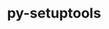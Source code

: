 ---
title: "py-setuptools"
layout: cache
categories: [package, develop-2024-11-24]
meta: {"versions": ["46.1.3", "59.4.0", "63.4.3", "69.2.0"], "compilers": ["apple-clang@=15.0.0", "gcc@=10.2.1", "gcc@=11.1.0", "gcc@=11.4.0", "gcc@=12.3.0", "gcc@=13.2.0", "gcc@=7.3.1", "gcc@=7.5.0", "gcc@=9.4.0", "oneapi@=2024.2.1"], "oss": ["amzn2", "centos7", "ubuntu18.04", "ubuntu20.04", "ubuntu22.04", "ubuntu24.04", "ventura"], "platforms": ["darwin", "linux"], "targets": ["aarch64", "neoverse_n1", "neoverse_v1", "neoverse_v2", "ppc64le", "x86_64_v3"], "stacks": ["aws-isc", "aws-isc-aarch64", "build_systems", "data-vis-sdk", "developer-tools-darwin", "developer-tools-manylinux2014", "e4s", "e4s-neoverse-v2", "e4s-neoverse_v1", "e4s-oneapi", "e4s-power", "e4s-rocm-external", "ml-darwin-aarch64-mps", "ml-linux-aarch64-cpu", "ml-linux-aarch64-cuda", "ml-linux-x86_64-cpu", "ml-linux-x86_64-cuda", "ml-linux-x86_64-rocm", "radiuss", "root", "tutorial"], "num_specs": 63, "num_specs_by_stack": {"developer-tools-darwin": 1, "root": 63, "ml-darwin-aarch64-mps": 5, "aws-isc-aarch64": 4, "aws-isc": 2, "developer-tools-manylinux2014": 1, "build_systems": 1, "radiuss": 4, "e4s-power": 6, "data-vis-sdk": 2, "e4s-neoverse_v1": 6, "e4s-neoverse-v2": 6, "e4s": 9, "tutorial": 2, "e4s-rocm-external": 2, "e4s-oneapi": 7, "ml-linux-aarch64-cpu": 5, "ml-linux-aarch64-cuda": 5, "ml-linux-x86_64-rocm": 5, "ml-linux-x86_64-cpu": 5, "ml-linux-x86_64-cuda": 5}}
spec_details: [{"hash": "qevo73mszmqz6zek6fcvfyugwepb4yiu", "compiler": "apple-clang@=15.0.0", "versions": ["69.2.0"], "os": "ventura", "platform": "darwin", "target": "aarch64", "variants": ["build_system=generic"], "stacks": ["developer-tools-darwin", "root", "ml-darwin-aarch64-mps"], "size": "-", "tarball": "https://binaries.spack.io/develop-2024-11-24/build_cache/darwin-ventura-aarch64/apple-clang-15.0.0/py-setuptools-69.2.0/darwin-ventura-aarch64-apple-clang-15.0.0-py-setuptools-69.2.0-qevo73mszmqz6zek6fcvfyugwepb4yiu.spack"}, {"hash": "afx6dqbmc2sd4pzc4bk4dctiiseithu3", "compiler": "apple-clang@=15.0.0", "versions": ["69.2.0"], "os": "ventura", "platform": "darwin", "target": "aarch64", "variants": ["build_system=generic"], "stacks": ["ml-darwin-aarch64-mps", "root"], "size": "-", "tarball": "https://binaries.spack.io/develop-2024-11-24/build_cache/darwin-ventura-aarch64/apple-clang-15.0.0/py-setuptools-69.2.0/darwin-ventura-aarch64-apple-clang-15.0.0-py-setuptools-69.2.0-afx6dqbmc2sd4pzc4bk4dctiiseithu3.spack"}, {"hash": "d6trmnv76rxtmknsiycu5nllwboigb6r", "compiler": "apple-clang@=15.0.0", "versions": ["69.2.0"], "os": "ventura", "platform": "darwin", "target": "aarch64", "variants": ["build_system=generic"], "stacks": ["ml-darwin-aarch64-mps", "root"], "size": "-", "tarball": "https://binaries.spack.io/develop-2024-11-24/build_cache/darwin-ventura-aarch64/apple-clang-15.0.0/py-setuptools-69.2.0/darwin-ventura-aarch64-apple-clang-15.0.0-py-setuptools-69.2.0-d6trmnv76rxtmknsiycu5nllwboigb6r.spack"}, {"hash": "az4zb3kq3qz4zzv5jgz6wrhqjqkdh2x5", "compiler": "apple-clang@=15.0.0", "versions": ["69.2.0"], "os": "ventura", "platform": "darwin", "target": "aarch64", "variants": ["build_system=generic"], "stacks": ["ml-darwin-aarch64-mps", "root"], "size": "-", "tarball": "https://binaries.spack.io/develop-2024-11-24/build_cache/darwin-ventura-aarch64/apple-clang-15.0.0/py-setuptools-69.2.0/darwin-ventura-aarch64-apple-clang-15.0.0-py-setuptools-69.2.0-az4zb3kq3qz4zzv5jgz6wrhqjqkdh2x5.spack"}, {"hash": "qh3cgxj52sjpyabiucew3kgzt6kfoeft", "compiler": "apple-clang@=15.0.0", "versions": ["63.4.3"], "os": "ventura", "platform": "darwin", "target": "aarch64", "variants": ["build_system=generic"], "stacks": ["ml-darwin-aarch64-mps", "root"], "size": "-", "tarball": "https://binaries.spack.io/develop-2024-11-24/build_cache/darwin-ventura-aarch64/apple-clang-15.0.0/py-setuptools-63.4.3/darwin-ventura-aarch64-apple-clang-15.0.0-py-setuptools-63.4.3-qh3cgxj52sjpyabiucew3kgzt6kfoeft.spack"}, {"hash": "lf4r3ixizapsizhn2fq5ohpv3o3b4zdj", "compiler": "gcc@=7.3.1", "versions": ["69.2.0"], "os": "amzn2", "platform": "linux", "target": "aarch64", "variants": ["build_system=generic"], "stacks": ["aws-isc-aarch64", "root"], "size": "-", "tarball": "https://binaries.spack.io/develop-2024-11-24/build_cache/linux-amzn2-aarch64/gcc-7.3.1/py-setuptools-69.2.0/linux-amzn2-aarch64-gcc-7.3.1-py-setuptools-69.2.0-lf4r3ixizapsizhn2fq5ohpv3o3b4zdj.spack"}, {"hash": "ki3fvnkxsbfpgqsma7by6dckjwjgkso3", "compiler": "gcc@=7.3.1", "versions": ["69.2.0"], "os": "amzn2", "platform": "linux", "target": "aarch64", "variants": ["build_system=generic"], "stacks": ["aws-isc-aarch64", "root"], "size": "-", "tarball": "https://binaries.spack.io/develop-2024-11-24/build_cache/linux-amzn2-aarch64/gcc-7.3.1/py-setuptools-69.2.0/linux-amzn2-aarch64-gcc-7.3.1-py-setuptools-69.2.0-ki3fvnkxsbfpgqsma7by6dckjwjgkso3.spack"}, {"hash": "o35kbsyodbadz4722chxfrzhn5wmbo6h", "compiler": "gcc@=7.3.1", "versions": ["69.2.0"], "os": "amzn2", "platform": "linux", "target": "neoverse_n1", "variants": ["build_system=generic"], "stacks": ["aws-isc-aarch64", "root"], "size": "-", "tarball": "https://binaries.spack.io/develop-2024-11-24/build_cache/linux-amzn2-neoverse_n1/gcc-7.3.1/py-setuptools-69.2.0/linux-amzn2-neoverse_n1-gcc-7.3.1-py-setuptools-69.2.0-o35kbsyodbadz4722chxfrzhn5wmbo6h.spack"}, {"hash": "g6dhhycmc77h2puw4xsbejmcmlhygi3r", "compiler": "gcc@=7.3.1", "versions": ["69.2.0"], "os": "amzn2", "platform": "linux", "target": "neoverse_n1", "variants": ["build_system=generic"], "stacks": ["aws-isc-aarch64", "root"], "size": "-", "tarball": "https://binaries.spack.io/develop-2024-11-24/build_cache/linux-amzn2-neoverse_n1/gcc-7.3.1/py-setuptools-69.2.0/linux-amzn2-neoverse_n1-gcc-7.3.1-py-setuptools-69.2.0-g6dhhycmc77h2puw4xsbejmcmlhygi3r.spack"}, {"hash": "y5yjnmxoggkoeon4lk35p7yiarw5gt4u", "compiler": "gcc@=7.3.1", "versions": ["69.2.0"], "os": "amzn2", "platform": "linux", "target": "x86_64_v3", "variants": ["build_system=generic"], "stacks": ["root", "aws-isc"], "size": "-", "tarball": "https://binaries.spack.io/develop-2024-11-24/build_cache/linux-amzn2-x86_64_v3/gcc-7.3.1/py-setuptools-69.2.0/linux-amzn2-x86_64_v3-gcc-7.3.1-py-setuptools-69.2.0-y5yjnmxoggkoeon4lk35p7yiarw5gt4u.spack"}, {"hash": "ldte536756dnopef6kmrb2agebvsakpe", "compiler": "gcc@=7.3.1", "versions": ["69.2.0"], "os": "amzn2", "platform": "linux", "target": "x86_64_v3", "variants": ["build_system=generic"], "stacks": ["root", "aws-isc"], "size": "-", "tarball": "https://binaries.spack.io/develop-2024-11-24/build_cache/linux-amzn2-x86_64_v3/gcc-7.3.1/py-setuptools-69.2.0/linux-amzn2-x86_64_v3-gcc-7.3.1-py-setuptools-69.2.0-ldte536756dnopef6kmrb2agebvsakpe.spack"}, {"hash": "aouvvwzmteqsxpv3e4jeefuzaa7wjzhh", "compiler": "gcc@=10.2.1", "versions": ["69.2.0"], "os": "centos7", "platform": "linux", "target": "x86_64_v3", "variants": ["build_system=generic"], "stacks": ["developer-tools-manylinux2014", "root"], "size": "-", "tarball": "https://binaries.spack.io/develop-2024-11-24/build_cache/linux-centos7-x86_64_v3/gcc-10.2.1/py-setuptools-69.2.0/linux-centos7-x86_64_v3-gcc-10.2.1-py-setuptools-69.2.0-aouvvwzmteqsxpv3e4jeefuzaa7wjzhh.spack"}, {"hash": "pz6ezankodm2aamscfs6tfhzhubszry5", "compiler": "gcc@=7.5.0", "versions": ["69.2.0"], "os": "ubuntu18.04", "platform": "linux", "target": "x86_64_v3", "variants": ["build_system=generic"], "stacks": ["build_systems", "radiuss", "root"], "size": "-", "tarball": "https://binaries.spack.io/develop-2024-11-24/build_cache/linux-ubuntu18.04-x86_64_v3/gcc-7.5.0/py-setuptools-69.2.0/linux-ubuntu18.04-x86_64_v3-gcc-7.5.0-py-setuptools-69.2.0-pz6ezankodm2aamscfs6tfhzhubszry5.spack"}, {"hash": "szcehxl3ftdcultfu55sszka76nqdrbi", "compiler": "gcc@=7.5.0", "versions": ["69.2.0"], "os": "ubuntu18.04", "platform": "linux", "target": "x86_64_v3", "variants": ["build_system=generic"], "stacks": ["radiuss", "root"], "size": "-", "tarball": "https://binaries.spack.io/develop-2024-11-24/build_cache/linux-ubuntu18.04-x86_64_v3/gcc-7.5.0/py-setuptools-69.2.0/linux-ubuntu18.04-x86_64_v3-gcc-7.5.0-py-setuptools-69.2.0-szcehxl3ftdcultfu55sszka76nqdrbi.spack"}, {"hash": "nuiobpuiusx7z4hf257yilgq4lery6qp", "compiler": "gcc@=7.5.0", "versions": ["69.2.0"], "os": "ubuntu18.04", "platform": "linux", "target": "x86_64_v3", "variants": ["build_system=generic"], "stacks": ["radiuss", "root"], "size": "-", "tarball": "https://binaries.spack.io/develop-2024-11-24/build_cache/linux-ubuntu18.04-x86_64_v3/gcc-7.5.0/py-setuptools-69.2.0/linux-ubuntu18.04-x86_64_v3-gcc-7.5.0-py-setuptools-69.2.0-nuiobpuiusx7z4hf257yilgq4lery6qp.spack"}, {"hash": "ovrw7ahgodpr7avizd33sllf4lmxo7is", "compiler": "gcc@=7.5.0", "versions": ["63.4.3"], "os": "ubuntu18.04", "platform": "linux", "target": "x86_64_v3", "variants": ["build_system=generic"], "stacks": ["radiuss", "root"], "size": "-", "tarball": "https://binaries.spack.io/develop-2024-11-24/build_cache/linux-ubuntu18.04-x86_64_v3/gcc-7.5.0/py-setuptools-63.4.3/linux-ubuntu18.04-x86_64_v3-gcc-7.5.0-py-setuptools-63.4.3-ovrw7ahgodpr7avizd33sllf4lmxo7is.spack"}, {"hash": "bpjndlbstmfzywv2ti43k7mumr5n2m7s", "compiler": "gcc@=9.4.0", "versions": ["69.2.0"], "os": "ubuntu20.04", "platform": "linux", "target": "ppc64le", "variants": ["build_system=generic"], "stacks": ["e4s-power", "root"], "size": "-", "tarball": "https://binaries.spack.io/develop-2024-11-24/build_cache/linux-ubuntu20.04-ppc64le/gcc-9.4.0/py-setuptools-69.2.0/linux-ubuntu20.04-ppc64le-gcc-9.4.0-py-setuptools-69.2.0-bpjndlbstmfzywv2ti43k7mumr5n2m7s.spack"}, {"hash": "zwqlugl66rjnvars6vfmuy6tv2m6e6jg", "compiler": "gcc@=9.4.0", "versions": ["69.2.0"], "os": "ubuntu20.04", "platform": "linux", "target": "ppc64le", "variants": ["build_system=generic"], "stacks": ["e4s-power", "root"], "size": "-", "tarball": "https://binaries.spack.io/develop-2024-11-24/build_cache/linux-ubuntu20.04-ppc64le/gcc-9.4.0/py-setuptools-69.2.0/linux-ubuntu20.04-ppc64le-gcc-9.4.0-py-setuptools-69.2.0-zwqlugl66rjnvars6vfmuy6tv2m6e6jg.spack"}, {"hash": "aiwjqwsialdrkf3ojy4vnzoxbgglj2fu", "compiler": "gcc@=9.4.0", "versions": ["63.4.3"], "os": "ubuntu20.04", "platform": "linux", "target": "ppc64le", "variants": ["build_system=generic"], "stacks": ["e4s-power", "root"], "size": "-", "tarball": "https://binaries.spack.io/develop-2024-11-24/build_cache/linux-ubuntu20.04-ppc64le/gcc-9.4.0/py-setuptools-63.4.3/linux-ubuntu20.04-ppc64le-gcc-9.4.0-py-setuptools-63.4.3-aiwjqwsialdrkf3ojy4vnzoxbgglj2fu.spack"}, {"hash": "eskvfeziqwl7wqdcex5lsjpumzwfdlrd", "compiler": "gcc@=9.4.0", "versions": ["69.2.0"], "os": "ubuntu20.04", "platform": "linux", "target": "ppc64le", "variants": ["build_system=generic"], "stacks": ["e4s-power", "root"], "size": "-", "tarball": "https://binaries.spack.io/develop-2024-11-24/build_cache/linux-ubuntu20.04-ppc64le/gcc-9.4.0/py-setuptools-69.2.0/linux-ubuntu20.04-ppc64le-gcc-9.4.0-py-setuptools-69.2.0-eskvfeziqwl7wqdcex5lsjpumzwfdlrd.spack"}, {"hash": "bhf4s5sjypyfbhbjhxxsxd4c66e643pw", "compiler": "gcc@=9.4.0", "versions": ["69.2.0"], "os": "ubuntu20.04", "platform": "linux", "target": "ppc64le", "variants": ["build_system=generic"], "stacks": ["e4s-power", "root"], "size": "-", "tarball": "https://binaries.spack.io/develop-2024-11-24/build_cache/linux-ubuntu20.04-ppc64le/gcc-9.4.0/py-setuptools-69.2.0/linux-ubuntu20.04-ppc64le-gcc-9.4.0-py-setuptools-69.2.0-bhf4s5sjypyfbhbjhxxsxd4c66e643pw.spack"}, {"hash": "jz33r7dzyjrgkvetmi4nl5un44pbgodr", "compiler": "gcc@=9.4.0", "versions": ["59.4.0"], "os": "ubuntu20.04", "platform": "linux", "target": "ppc64le", "variants": ["build_system=generic"], "stacks": ["e4s-power", "root"], "size": "-", "tarball": "https://binaries.spack.io/develop-2024-11-24/build_cache/linux-ubuntu20.04-ppc64le/gcc-9.4.0/py-setuptools-59.4.0/linux-ubuntu20.04-ppc64le-gcc-9.4.0-py-setuptools-59.4.0-jz33r7dzyjrgkvetmi4nl5un44pbgodr.spack"}, {"hash": "hxp7w3ce6dbsen6mksilfjaiuaek3nhc", "compiler": "gcc@=11.1.0", "versions": ["69.2.0"], "os": "ubuntu20.04", "platform": "linux", "target": "x86_64_v3", "variants": ["build_system=generic"], "stacks": ["data-vis-sdk", "root"], "size": "-", "tarball": "https://binaries.spack.io/develop-2024-11-24/build_cache/linux-ubuntu20.04-x86_64_v3/gcc-11.1.0/py-setuptools-69.2.0/linux-ubuntu20.04-x86_64_v3-gcc-11.1.0-py-setuptools-69.2.0-hxp7w3ce6dbsen6mksilfjaiuaek3nhc.spack"}, {"hash": "f4btkvqfhf5qfiyujgcozod5fiw2sk6d", "compiler": "gcc@=11.1.0", "versions": ["63.4.3"], "os": "ubuntu20.04", "platform": "linux", "target": "x86_64_v3", "variants": ["build_system=generic"], "stacks": ["data-vis-sdk", "root"], "size": "-", "tarball": "https://binaries.spack.io/develop-2024-11-24/build_cache/linux-ubuntu20.04-x86_64_v3/gcc-11.1.0/py-setuptools-63.4.3/linux-ubuntu20.04-x86_64_v3-gcc-11.1.0-py-setuptools-63.4.3-f4btkvqfhf5qfiyujgcozod5fiw2sk6d.spack"}, {"hash": "ejyqo7rncodpshdp3yfvhjmr6ctkeukf", "compiler": "gcc@=11.4.0", "versions": ["69.2.0"], "os": "ubuntu22.04", "platform": "linux", "target": "neoverse_v1", "variants": ["build_system=generic"], "stacks": ["e4s-neoverse_v1", "root"], "size": "-", "tarball": "https://binaries.spack.io/develop-2024-11-24/build_cache/linux-ubuntu22.04-neoverse_v1/gcc-11.4.0/py-setuptools-69.2.0/linux-ubuntu22.04-neoverse_v1-gcc-11.4.0-py-setuptools-69.2.0-ejyqo7rncodpshdp3yfvhjmr6ctkeukf.spack"}, {"hash": "u3rrd4h25pfrmcal2dr5dk26t2nwkfb5", "compiler": "gcc@=11.4.0", "versions": ["69.2.0"], "os": "ubuntu22.04", "platform": "linux", "target": "neoverse_v1", "variants": ["build_system=generic"], "stacks": ["e4s-neoverse_v1", "root"], "size": "-", "tarball": "https://binaries.spack.io/develop-2024-11-24/build_cache/linux-ubuntu22.04-neoverse_v1/gcc-11.4.0/py-setuptools-69.2.0/linux-ubuntu22.04-neoverse_v1-gcc-11.4.0-py-setuptools-69.2.0-u3rrd4h25pfrmcal2dr5dk26t2nwkfb5.spack"}, {"hash": "qtmbncsuec4qsisyiy5arwszm2olrsif", "compiler": "gcc@=11.4.0", "versions": ["63.4.3"], "os": "ubuntu22.04", "platform": "linux", "target": "neoverse_v1", "variants": ["build_system=generic"], "stacks": ["e4s-neoverse_v1", "root"], "size": "-", "tarball": "https://binaries.spack.io/develop-2024-11-24/build_cache/linux-ubuntu22.04-neoverse_v1/gcc-11.4.0/py-setuptools-63.4.3/linux-ubuntu22.04-neoverse_v1-gcc-11.4.0-py-setuptools-63.4.3-qtmbncsuec4qsisyiy5arwszm2olrsif.spack"}, {"hash": "rzbxsx46wtpq6t35ryohcajscymlrfno", "compiler": "gcc@=11.4.0", "versions": ["69.2.0"], "os": "ubuntu22.04", "platform": "linux", "target": "neoverse_v1", "variants": ["build_system=generic"], "stacks": ["e4s-neoverse_v1", "root"], "size": "-", "tarball": "https://binaries.spack.io/develop-2024-11-24/build_cache/linux-ubuntu22.04-neoverse_v1/gcc-11.4.0/py-setuptools-69.2.0/linux-ubuntu22.04-neoverse_v1-gcc-11.4.0-py-setuptools-69.2.0-rzbxsx46wtpq6t35ryohcajscymlrfno.spack"}, {"hash": "yb2bylhuavejpmgrmflwnzbpmgvfrlct", "compiler": "gcc@=11.4.0", "versions": ["69.2.0"], "os": "ubuntu22.04", "platform": "linux", "target": "neoverse_v1", "variants": ["build_system=generic"], "stacks": ["e4s-neoverse_v1", "root"], "size": "-", "tarball": "https://binaries.spack.io/develop-2024-11-24/build_cache/linux-ubuntu22.04-neoverse_v1/gcc-11.4.0/py-setuptools-69.2.0/linux-ubuntu22.04-neoverse_v1-gcc-11.4.0-py-setuptools-69.2.0-yb2bylhuavejpmgrmflwnzbpmgvfrlct.spack"}, {"hash": "cqjr7y7pwpo2qgtqjr5yrr7sqmqrnixg", "compiler": "gcc@=11.4.0", "versions": ["59.4.0"], "os": "ubuntu22.04", "platform": "linux", "target": "neoverse_v1", "variants": ["build_system=generic"], "stacks": ["e4s-neoverse_v1", "root"], "size": "-", "tarball": "https://binaries.spack.io/develop-2024-11-24/build_cache/linux-ubuntu22.04-neoverse_v1/gcc-11.4.0/py-setuptools-59.4.0/linux-ubuntu22.04-neoverse_v1-gcc-11.4.0-py-setuptools-59.4.0-cqjr7y7pwpo2qgtqjr5yrr7sqmqrnixg.spack"}, {"hash": "lxipjhd2dxinnsxvzubpestmph6ezgv6", "compiler": "gcc@=11.4.0", "versions": ["69.2.0"], "os": "ubuntu22.04", "platform": "linux", "target": "neoverse_v2", "variants": ["build_system=generic"], "stacks": ["e4s-neoverse-v2", "root"], "size": "-", "tarball": "https://binaries.spack.io/develop-2024-11-24/build_cache/linux-ubuntu22.04-neoverse_v2/gcc-11.4.0/py-setuptools-69.2.0/linux-ubuntu22.04-neoverse_v2-gcc-11.4.0-py-setuptools-69.2.0-lxipjhd2dxinnsxvzubpestmph6ezgv6.spack"}, {"hash": "ckydkrqqrfslxmtcy6wknzvob4nbhsur", "compiler": "gcc@=11.4.0", "versions": ["63.4.3"], "os": "ubuntu22.04", "platform": "linux", "target": "neoverse_v2", "variants": ["build_system=generic"], "stacks": ["e4s-neoverse-v2", "root"], "size": "-", "tarball": "https://binaries.spack.io/develop-2024-11-24/build_cache/linux-ubuntu22.04-neoverse_v2/gcc-11.4.0/py-setuptools-63.4.3/linux-ubuntu22.04-neoverse_v2-gcc-11.4.0-py-setuptools-63.4.3-ckydkrqqrfslxmtcy6wknzvob4nbhsur.spack"}, {"hash": "tt6nq7kx7o6l6gowu7xqubg2clmpwe3i", "compiler": "gcc@=11.4.0", "versions": ["69.2.0"], "os": "ubuntu22.04", "platform": "linux", "target": "neoverse_v2", "variants": ["build_system=generic"], "stacks": ["e4s-neoverse-v2", "root"], "size": "-", "tarball": "https://binaries.spack.io/develop-2024-11-24/build_cache/linux-ubuntu22.04-neoverse_v2/gcc-11.4.0/py-setuptools-69.2.0/linux-ubuntu22.04-neoverse_v2-gcc-11.4.0-py-setuptools-69.2.0-tt6nq7kx7o6l6gowu7xqubg2clmpwe3i.spack"}, {"hash": "vuw755x4pelbbhyxjcw7y4nslva3gucv", "compiler": "gcc@=11.4.0", "versions": ["69.2.0"], "os": "ubuntu22.04", "platform": "linux", "target": "neoverse_v2", "variants": ["build_system=generic"], "stacks": ["e4s-neoverse-v2", "root"], "size": "-", "tarball": "https://binaries.spack.io/develop-2024-11-24/build_cache/linux-ubuntu22.04-neoverse_v2/gcc-11.4.0/py-setuptools-69.2.0/linux-ubuntu22.04-neoverse_v2-gcc-11.4.0-py-setuptools-69.2.0-vuw755x4pelbbhyxjcw7y4nslva3gucv.spack"}, {"hash": "r27sjmi4h2mkshxnto27jwbtbhuyvc77", "compiler": "gcc@=11.4.0", "versions": ["69.2.0"], "os": "ubuntu22.04", "platform": "linux", "target": "neoverse_v2", "variants": ["build_system=generic"], "stacks": ["e4s-neoverse-v2", "root"], "size": "-", "tarball": "https://binaries.spack.io/develop-2024-11-24/build_cache/linux-ubuntu22.04-neoverse_v2/gcc-11.4.0/py-setuptools-69.2.0/linux-ubuntu22.04-neoverse_v2-gcc-11.4.0-py-setuptools-69.2.0-r27sjmi4h2mkshxnto27jwbtbhuyvc77.spack"}, {"hash": "m5w2hpayqwu6wdnkrsnsvku2kqzi4osx", "compiler": "gcc@=11.4.0", "versions": ["59.4.0"], "os": "ubuntu22.04", "platform": "linux", "target": "neoverse_v2", "variants": ["build_system=generic"], "stacks": ["e4s-neoverse-v2", "root"], "size": "-", "tarball": "https://binaries.spack.io/develop-2024-11-24/build_cache/linux-ubuntu22.04-neoverse_v2/gcc-11.4.0/py-setuptools-59.4.0/linux-ubuntu22.04-neoverse_v2-gcc-11.4.0-py-setuptools-59.4.0-m5w2hpayqwu6wdnkrsnsvku2kqzi4osx.spack"}, {"hash": "oq3jtd7w75fj4muz3tpx2mmvzaatnbnv", "compiler": "gcc@=11.4.0", "versions": ["69.2.0"], "os": "ubuntu22.04", "platform": "linux", "target": "x86_64_v3", "variants": ["build_system=generic"], "stacks": ["e4s", "tutorial", "root", "e4s-rocm-external"], "size": "-", "tarball": "https://binaries.spack.io/develop-2024-11-24/build_cache/linux-ubuntu22.04-x86_64_v3/gcc-11.4.0/py-setuptools-69.2.0/linux-ubuntu22.04-x86_64_v3-gcc-11.4.0-py-setuptools-69.2.0-oq3jtd7w75fj4muz3tpx2mmvzaatnbnv.spack"}, {"hash": "jmaexz2ybpobzglzaew5suyfbmawyg5o", "compiler": "gcc@=11.4.0", "versions": ["63.4.3"], "os": "ubuntu22.04", "platform": "linux", "target": "x86_64_v3", "variants": ["build_system=generic"], "stacks": ["e4s", "root", "e4s-rocm-external"], "size": "-", "tarball": "https://binaries.spack.io/develop-2024-11-24/build_cache/linux-ubuntu22.04-x86_64_v3/gcc-11.4.0/py-setuptools-63.4.3/linux-ubuntu22.04-x86_64_v3-gcc-11.4.0-py-setuptools-63.4.3-jmaexz2ybpobzglzaew5suyfbmawyg5o.spack"}, {"hash": "3zxly2aj5dpgk56gff4dkya2t3selz4k", "compiler": "gcc@=11.4.0", "versions": ["69.2.0"], "os": "ubuntu22.04", "platform": "linux", "target": "x86_64_v3", "variants": ["build_system=generic"], "stacks": ["e4s", "root"], "size": "-", "tarball": "https://binaries.spack.io/develop-2024-11-24/build_cache/linux-ubuntu22.04-x86_64_v3/gcc-11.4.0/py-setuptools-69.2.0/linux-ubuntu22.04-x86_64_v3-gcc-11.4.0-py-setuptools-69.2.0-3zxly2aj5dpgk56gff4dkya2t3selz4k.spack"}, {"hash": "g5vjm2sgepfnns3gekwlxuphknw5lqfv", "compiler": "gcc@=11.4.0", "versions": ["69.2.0"], "os": "ubuntu22.04", "platform": "linux", "target": "x86_64_v3", "variants": ["build_system=generic"], "stacks": ["e4s", "root"], "size": "-", "tarball": "https://binaries.spack.io/develop-2024-11-24/build_cache/linux-ubuntu22.04-x86_64_v3/gcc-11.4.0/py-setuptools-69.2.0/linux-ubuntu22.04-x86_64_v3-gcc-11.4.0-py-setuptools-69.2.0-g5vjm2sgepfnns3gekwlxuphknw5lqfv.spack"}, {"hash": "6zbx5vzykkzobxf3jwc2ruhvxbgk7cr7", "compiler": "gcc@=11.4.0", "versions": ["69.2.0"], "os": "ubuntu22.04", "platform": "linux", "target": "x86_64_v3", "variants": ["build_system=generic"], "stacks": ["e4s", "root"], "size": "-", "tarball": "https://binaries.spack.io/develop-2024-11-24/build_cache/linux-ubuntu22.04-x86_64_v3/gcc-11.4.0/py-setuptools-69.2.0/linux-ubuntu22.04-x86_64_v3-gcc-11.4.0-py-setuptools-69.2.0-6zbx5vzykkzobxf3jwc2ruhvxbgk7cr7.spack"}, {"hash": "ju5qpxbrpygiak2gf55ofc2n3e62ilzr", "compiler": "gcc@=11.4.0", "versions": ["69.2.0"], "os": "ubuntu22.04", "platform": "linux", "target": "x86_64_v3", "variants": ["build_system=generic"], "stacks": ["e4s", "root"], "size": "-", "tarball": "https://binaries.spack.io/develop-2024-11-24/build_cache/linux-ubuntu22.04-x86_64_v3/gcc-11.4.0/py-setuptools-69.2.0/linux-ubuntu22.04-x86_64_v3-gcc-11.4.0-py-setuptools-69.2.0-ju5qpxbrpygiak2gf55ofc2n3e62ilzr.spack"}, {"hash": "rpxfjhvwtqmnyxka2y3skohz4e2x4ga7", "compiler": "gcc@=11.4.0", "versions": ["63.4.3"], "os": "ubuntu22.04", "platform": "linux", "target": "x86_64_v3", "variants": ["build_system=generic"], "stacks": ["e4s", "root"], "size": "-", "tarball": "https://binaries.spack.io/develop-2024-11-24/build_cache/linux-ubuntu22.04-x86_64_v3/gcc-11.4.0/py-setuptools-63.4.3/linux-ubuntu22.04-x86_64_v3-gcc-11.4.0-py-setuptools-63.4.3-rpxfjhvwtqmnyxka2y3skohz4e2x4ga7.spack"}, {"hash": "pjk5d76wvizycr57b54i67chqjuoipku", "compiler": "gcc@=11.4.0", "versions": ["59.4.0"], "os": "ubuntu22.04", "platform": "linux", "target": "x86_64_v3", "variants": ["build_system=generic"], "stacks": ["e4s", "root"], "size": "-", "tarball": "https://binaries.spack.io/develop-2024-11-24/build_cache/linux-ubuntu22.04-x86_64_v3/gcc-11.4.0/py-setuptools-59.4.0/linux-ubuntu22.04-x86_64_v3-gcc-11.4.0-py-setuptools-59.4.0-pjk5d76wvizycr57b54i67chqjuoipku.spack"}, {"hash": "huksw77sqmxurh3rhnhudx3fmpormvsm", "compiler": "gcc@=11.4.0", "versions": ["46.1.3"], "os": "ubuntu22.04", "platform": "linux", "target": "x86_64_v3", "variants": ["build_system=generic"], "stacks": ["e4s", "root"], "size": "-", "tarball": "https://binaries.spack.io/develop-2024-11-24/build_cache/linux-ubuntu22.04-x86_64_v3/gcc-11.4.0/py-setuptools-46.1.3/linux-ubuntu22.04-x86_64_v3-gcc-11.4.0-py-setuptools-46.1.3-huksw77sqmxurh3rhnhudx3fmpormvsm.spack"}, {"hash": "a4gnbvubxgeksataw57e6lwenfsg2iah", "compiler": "gcc@=12.3.0", "versions": ["69.2.0"], "os": "ubuntu22.04", "platform": "linux", "target": "x86_64_v3", "variants": ["build_system=generic"], "stacks": ["tutorial", "root"], "size": "-", "tarball": "https://binaries.spack.io/develop-2024-11-24/build_cache/linux-ubuntu22.04-x86_64_v3/gcc-12.3.0/py-setuptools-69.2.0/linux-ubuntu22.04-x86_64_v3-gcc-12.3.0-py-setuptools-69.2.0-a4gnbvubxgeksataw57e6lwenfsg2iah.spack"}, {"hash": "6m5wkodctxb6pttmuo37hceemipr5kar", "compiler": "oneapi@=2024.2.1", "versions": ["69.2.0"], "os": "ubuntu22.04", "platform": "linux", "target": "x86_64_v3", "variants": ["build_system=generic"], "stacks": ["root", "e4s-oneapi"], "size": "-", "tarball": "https://binaries.spack.io/develop-2024-11-24/build_cache/linux-ubuntu22.04-x86_64_v3/oneapi-2024.2.1/py-setuptools-69.2.0/linux-ubuntu22.04-x86_64_v3-oneapi-2024.2.1-py-setuptools-69.2.0-6m5wkodctxb6pttmuo37hceemipr5kar.spack"}, {"hash": "qhsfi5pf42jsox23ez6evmpwivg6kqpq", "compiler": "oneapi@=2024.2.1", "versions": ["63.4.3"], "os": "ubuntu22.04", "platform": "linux", "target": "x86_64_v3", "variants": ["build_system=generic"], "stacks": ["root", "e4s-oneapi"], "size": "-", "tarball": "https://binaries.spack.io/develop-2024-11-24/build_cache/linux-ubuntu22.04-x86_64_v3/oneapi-2024.2.1/py-setuptools-63.4.3/linux-ubuntu22.04-x86_64_v3-oneapi-2024.2.1-py-setuptools-63.4.3-qhsfi5pf42jsox23ez6evmpwivg6kqpq.spack"}, {"hash": "7qvckpzjt75pvemrznvfrkiezvk7mh53", "compiler": "oneapi@=2024.2.1", "versions": ["69.2.0"], "os": "ubuntu22.04", "platform": "linux", "target": "x86_64_v3", "variants": ["build_system=generic"], "stacks": ["root", "e4s-oneapi"], "size": "-", "tarball": "https://binaries.spack.io/develop-2024-11-24/build_cache/linux-ubuntu22.04-x86_64_v3/oneapi-2024.2.1/py-setuptools-69.2.0/linux-ubuntu22.04-x86_64_v3-oneapi-2024.2.1-py-setuptools-69.2.0-7qvckpzjt75pvemrznvfrkiezvk7mh53.spack"}, {"hash": "5mhrtd4hulnjk3yy5knvhilu4gbxt7pq", "compiler": "oneapi@=2024.2.1", "versions": ["69.2.0"], "os": "ubuntu22.04", "platform": "linux", "target": "x86_64_v3", "variants": ["build_system=generic"], "stacks": ["root", "e4s-oneapi"], "size": "-", "tarball": "https://binaries.spack.io/develop-2024-11-24/build_cache/linux-ubuntu22.04-x86_64_v3/oneapi-2024.2.1/py-setuptools-69.2.0/linux-ubuntu22.04-x86_64_v3-oneapi-2024.2.1-py-setuptools-69.2.0-5mhrtd4hulnjk3yy5knvhilu4gbxt7pq.spack"}, {"hash": "t7taz5ohxibiqujpnphcsh44ipamtlbt", "compiler": "oneapi@=2024.2.1", "versions": ["63.4.3"], "os": "ubuntu22.04", "platform": "linux", "target": "x86_64_v3", "variants": ["build_system=generic"], "stacks": ["root", "e4s-oneapi"], "size": "-", "tarball": "https://binaries.spack.io/develop-2024-11-24/build_cache/linux-ubuntu22.04-x86_64_v3/oneapi-2024.2.1/py-setuptools-63.4.3/linux-ubuntu22.04-x86_64_v3-oneapi-2024.2.1-py-setuptools-63.4.3-t7taz5ohxibiqujpnphcsh44ipamtlbt.spack"}, {"hash": "prvnmsczaqe264cymxyfcjkaeqkozlbl", "compiler": "oneapi@=2024.2.1", "versions": ["69.2.0"], "os": "ubuntu22.04", "platform": "linux", "target": "x86_64_v3", "variants": ["build_system=generic"], "stacks": ["root", "e4s-oneapi"], "size": "-", "tarball": "https://binaries.spack.io/develop-2024-11-24/build_cache/linux-ubuntu22.04-x86_64_v3/oneapi-2024.2.1/py-setuptools-69.2.0/linux-ubuntu22.04-x86_64_v3-oneapi-2024.2.1-py-setuptools-69.2.0-prvnmsczaqe264cymxyfcjkaeqkozlbl.spack"}, {"hash": "yfxzdkwo33c2uyog4lmskil2rhgn4rla", "compiler": "oneapi@=2024.2.1", "versions": ["59.4.0"], "os": "ubuntu22.04", "platform": "linux", "target": "x86_64_v3", "variants": ["build_system=generic"], "stacks": ["root", "e4s-oneapi"], "size": "-", "tarball": "https://binaries.spack.io/develop-2024-11-24/build_cache/linux-ubuntu22.04-x86_64_v3/oneapi-2024.2.1/py-setuptools-59.4.0/linux-ubuntu22.04-x86_64_v3-oneapi-2024.2.1-py-setuptools-59.4.0-yfxzdkwo33c2uyog4lmskil2rhgn4rla.spack"}, {"hash": "drcl2u4twr3aff3ffa3xshwep3mgofoa", "compiler": "gcc@=13.2.0", "versions": ["69.2.0"], "os": "ubuntu24.04", "platform": "linux", "target": "aarch64", "variants": ["build_system=generic"], "stacks": ["ml-linux-aarch64-cpu", "ml-linux-aarch64-cuda", "root"], "size": "-", "tarball": "https://binaries.spack.io/develop-2024-11-24/build_cache/linux-ubuntu24.04-aarch64/gcc-13.2.0/py-setuptools-69.2.0/linux-ubuntu24.04-aarch64-gcc-13.2.0-py-setuptools-69.2.0-drcl2u4twr3aff3ffa3xshwep3mgofoa.spack"}, {"hash": "etyiwujkid2oytdhbq2ebw3duacabfri", "compiler": "gcc@=13.2.0", "versions": ["69.2.0"], "os": "ubuntu24.04", "platform": "linux", "target": "aarch64", "variants": ["build_system=generic"], "stacks": ["ml-linux-aarch64-cpu", "ml-linux-aarch64-cuda", "root"], "size": "-", "tarball": "https://binaries.spack.io/develop-2024-11-24/build_cache/linux-ubuntu24.04-aarch64/gcc-13.2.0/py-setuptools-69.2.0/linux-ubuntu24.04-aarch64-gcc-13.2.0-py-setuptools-69.2.0-etyiwujkid2oytdhbq2ebw3duacabfri.spack"}, {"hash": "vxqtoxhuvctljtbqfvuxby4cqt7mp6v4", "compiler": "gcc@=13.2.0", "versions": ["69.2.0"], "os": "ubuntu24.04", "platform": "linux", "target": "aarch64", "variants": ["build_system=generic"], "stacks": ["ml-linux-aarch64-cpu", "ml-linux-aarch64-cuda", "root"], "size": "-", "tarball": "https://binaries.spack.io/develop-2024-11-24/build_cache/linux-ubuntu24.04-aarch64/gcc-13.2.0/py-setuptools-69.2.0/linux-ubuntu24.04-aarch64-gcc-13.2.0-py-setuptools-69.2.0-vxqtoxhuvctljtbqfvuxby4cqt7mp6v4.spack"}, {"hash": "xpi7fz67zlf5tke6pffpl6zf7ihu6fln", "compiler": "gcc@=13.2.0", "versions": ["63.4.3"], "os": "ubuntu24.04", "platform": "linux", "target": "aarch64", "variants": ["build_system=generic"], "stacks": ["ml-linux-aarch64-cpu", "ml-linux-aarch64-cuda", "root"], "size": "-", "tarball": "https://binaries.spack.io/develop-2024-11-24/build_cache/linux-ubuntu24.04-aarch64/gcc-13.2.0/py-setuptools-63.4.3/linux-ubuntu24.04-aarch64-gcc-13.2.0-py-setuptools-63.4.3-xpi7fz67zlf5tke6pffpl6zf7ihu6fln.spack"}, {"hash": "jk5mm35jutvifgktfi4hwhzg4gaz6ybl", "compiler": "gcc@=13.2.0", "versions": ["69.2.0"], "os": "ubuntu24.04", "platform": "linux", "target": "aarch64", "variants": ["build_system=generic"], "stacks": ["ml-linux-aarch64-cpu", "ml-linux-aarch64-cuda", "root"], "size": "-", "tarball": "https://binaries.spack.io/develop-2024-11-24/build_cache/linux-ubuntu24.04-aarch64/gcc-13.2.0/py-setuptools-69.2.0/linux-ubuntu24.04-aarch64-gcc-13.2.0-py-setuptools-69.2.0-jk5mm35jutvifgktfi4hwhzg4gaz6ybl.spack"}, {"hash": "mgneoopd54zlv2kobhusdkln7ej5knmp", "compiler": "gcc@=13.2.0", "versions": ["69.2.0"], "os": "ubuntu24.04", "platform": "linux", "target": "x86_64_v3", "variants": ["build_system=generic"], "stacks": ["ml-linux-x86_64-rocm", "ml-linux-x86_64-cpu", "root", "ml-linux-x86_64-cuda"], "size": "-", "tarball": "https://binaries.spack.io/develop-2024-11-24/build_cache/linux-ubuntu24.04-x86_64_v3/gcc-13.2.0/py-setuptools-69.2.0/linux-ubuntu24.04-x86_64_v3-gcc-13.2.0-py-setuptools-69.2.0-mgneoopd54zlv2kobhusdkln7ej5knmp.spack"}, {"hash": "zrw4shylztqi5wbacnd4qjdw7lhmxycu", "compiler": "gcc@=13.2.0", "versions": ["63.4.3"], "os": "ubuntu24.04", "platform": "linux", "target": "x86_64_v3", "variants": ["build_system=generic"], "stacks": ["ml-linux-x86_64-rocm", "ml-linux-x86_64-cpu", "root", "ml-linux-x86_64-cuda"], "size": "-", "tarball": "https://binaries.spack.io/develop-2024-11-24/build_cache/linux-ubuntu24.04-x86_64_v3/gcc-13.2.0/py-setuptools-63.4.3/linux-ubuntu24.04-x86_64_v3-gcc-13.2.0-py-setuptools-63.4.3-zrw4shylztqi5wbacnd4qjdw7lhmxycu.spack"}, {"hash": "a5rfargy4dk6qmujynj6rf2yea2zofqz", "compiler": "gcc@=13.2.0", "versions": ["69.2.0"], "os": "ubuntu24.04", "platform": "linux", "target": "x86_64_v3", "variants": ["build_system=generic"], "stacks": ["ml-linux-x86_64-rocm", "ml-linux-x86_64-cpu", "root", "ml-linux-x86_64-cuda"], "size": "-", "tarball": "https://binaries.spack.io/develop-2024-11-24/build_cache/linux-ubuntu24.04-x86_64_v3/gcc-13.2.0/py-setuptools-69.2.0/linux-ubuntu24.04-x86_64_v3-gcc-13.2.0-py-setuptools-69.2.0-a5rfargy4dk6qmujynj6rf2yea2zofqz.spack"}, {"hash": "j3qvnjymal5wqdvbbh4653tumcsvkw5q", "compiler": "gcc@=13.2.0", "versions": ["69.2.0"], "os": "ubuntu24.04", "platform": "linux", "target": "x86_64_v3", "variants": ["build_system=generic"], "stacks": ["ml-linux-x86_64-rocm", "ml-linux-x86_64-cpu", "root", "ml-linux-x86_64-cuda"], "size": "-", "tarball": "https://binaries.spack.io/develop-2024-11-24/build_cache/linux-ubuntu24.04-x86_64_v3/gcc-13.2.0/py-setuptools-69.2.0/linux-ubuntu24.04-x86_64_v3-gcc-13.2.0-py-setuptools-69.2.0-j3qvnjymal5wqdvbbh4653tumcsvkw5q.spack"}, {"hash": "uvwisxtch6xxy4urlsivlt76cb6mpf3y", "compiler": "gcc@=13.2.0", "versions": ["69.2.0"], "os": "ubuntu24.04", "platform": "linux", "target": "x86_64_v3", "variants": ["build_system=generic"], "stacks": ["ml-linux-x86_64-rocm", "ml-linux-x86_64-cpu", "root", "ml-linux-x86_64-cuda"], "size": "-", "tarball": "https://binaries.spack.io/develop-2024-11-24/build_cache/linux-ubuntu24.04-x86_64_v3/gcc-13.2.0/py-setuptools-69.2.0/linux-ubuntu24.04-x86_64_v3-gcc-13.2.0-py-setuptools-69.2.0-uvwisxtch6xxy4urlsivlt76cb6mpf3y.spack"}]
---